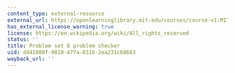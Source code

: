 ```yaml
---
content_type: external-resource
external_url: https://openlearninglibrary.mit.edu/courses/course-v1:MITx+18.05r_10+2022_Summer/courseware/week9/ps8/2?activate_block_id=block-v1%3AMITx%2B18.05r_10%2B2022_Summer%2Btype%40vertical%2Bblock%40ps8-checkvertical
has_external_license_warning: true
license: https://en.wikipedia.org/wiki/All_rights_reserved
status: ''
title: Problem set 8 problem checker
uid: dd41800f-9810-477a-831b-2ea231cb8663
wayback_url: ''
---
```

